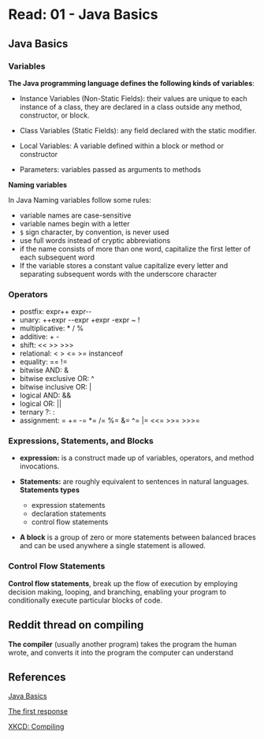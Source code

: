 # Read: 01 - Java Basics

## Java Basics
### Variables

**The Java programming language defines the following kinds of variables**:

   - Instance Variables (Non-Static Fields): their values are unique to each instance of a class, they are declared in a class outside any method, constructor, or block. 

   - Class Variables (Static Fields): any field declared with the static modifier.

   - Local Variables: A variable defined within a block or method or constructor

   - Parameters: variables passed as arguments to methods


**Naming variables**

In Java Naming variables follow some rules:

   - variable names are case-sensitive
   - variable names begin with a letter
   - `$` sign character, by convention, is never used
   - use full words instead of cryptic abbreviations
   - if the name consists of more than one word, capitalize the first letter of each subsequent word
   - If the variable stores a constant value capitalize every letter and separating subsequent words with the underscore character

### Operators
   - postfix: expr++ expr--
   - unary: ++expr --expr +expr -expr ~ !
   - multiplicative: \* / %
   - additive: + -
   - shift: << >> >>>
   - relational: < > <= >= instanceof
   - equality: == !=
   - bitwise AND: &
   - bitwise exclusive OR: ^
   - bitwise inclusive OR: |
   - logical AND: &&
   - logical OR: ||
   - ternary ?: :
   - assignment: = += -= \*= /= %= &= ^= |= <<= >>= >>>=

### Expressions, Statements, and Blocks

   - **expression:** is a construct made up of variables, operators, and method invocations.

   - **Statements:** are roughly equivalent to sentences in natural languages.
    **Statements types**
     - expression statements
     - declaration statements
     - control flow statements
   - **A block** is a group of zero or more statements between balanced braces and can be used anywhere a single statement is allowed.

### Control Flow Statements

**Control flow statements**, break up the flow of execution by employing decision making, looping, and branching, enabling your program to conditionally execute particular blocks of code.

## Reddit thread on compiling

**The compiler** (usually another program) takes the program the human wrote, and converts it into the program the computer can understand

## References
[Java Basics](https://docs.oracle.com/javase/tutorial/java/nutsandbolts/index.html)
<br/>

[The first response](https://www.reddit.com/r/explainlikeimfive/comments/233dq5/eli5_what_does_it_mean_to_compile_code/)
<br/>

[XKCD: Compiling](https://xkcd.com/303/)